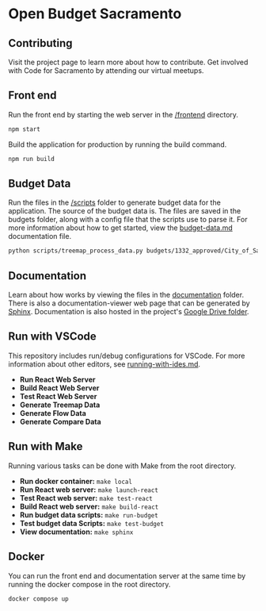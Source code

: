 # Open Budget Sacramento

## Contributing
Visit the project page to learn more about how to contribute. Get involved with Code for Sacramento by attending our virtual meetups.

## Front end
Run the front end by starting the web server in the [/frontend](/frontend) directory.
```sh
npm start
```

Build the application for production by running the build command.
```sh
npm run build
```

## Budget Data
Run the files in the [/scripts](/scripts/) folder to generate budget data for the application. The source of the budget data is. The files are saved in the budgets folder, along with a config file that the scripts use to parse it. For more information about how to get started, view the [budget-data.md](/documentation/budget-data.md) documentation file.
```sh
python scripts/treemap_process_data.py budgets/1332_approved/City_of_Sacramento_Approved_Budgets.csv budgets/1322_approved/config.json
```

## Documentation
Learn about how works by viewing the files in the [documentation](/documentation/) folder. There is also a documentation-viewer web page that can be generated by [Sphinx](https://www.sphinx-doc.org). Documentation is also hosted in the project's [Google Drive folder](https://drive.google.com/drive/folders/1O--DF8uJg1zsLov4FeJALKlHqDGwHdR2?usp=sharing).

## Run with VSCode
This repository includes run/debug configurations for VSCode. For more information about other editors, see [running-with-ides.md](documentation/running-with-ides.md).
* **Run React Web Server**
* **Build React Web Server**
* **Test React Web Server**
* **Generate Treemap Data**
* **Generate Flow Data**
* **Generate Compare Data**

## Run with Make
Running various tasks can be done with Make from the root directory.
* **Run docker container:** ```make local```
* **Run React web server:** ```make launch-react```
* **Test React web server:** ```make test-react```
* **Build React web server:** ```make build-react```
* **Run budget data scripts:** ```make run-budget```
* **Test budget data Scripts:** ```make test-budget```
* **View documentation:** ```make sphinx```

## Docker
You can run the front end and documentation server at the same time by running the docker compose in the root directory.
```sh
docker compose up
```
